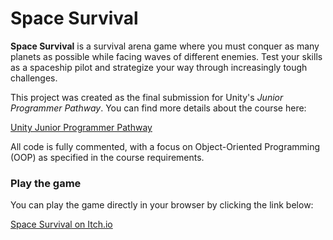 # Space Survival

**Space Survival** is a survival arena game where you must conquer as many planets as possible while facing waves of different enemies. Test your skills as a spaceship pilot and strategize your way through increasingly tough challenges.

This project was created as the final submission for Unity's *Junior Programmer Pathway*. You can find more details about the course here:

[Unity Junior Programmer Pathway](https://learn.unity.com/tutorial/entrega-teoria-de-la-programacion-en-accion#)

All code is fully commented, with a focus on Object-Oriented Programming (OOP) as specified in the course requirements.

### Play the game

You can play the game directly in your browser by clicking the link below:

[Space Survival on Itch.io](https://fautos.itch.io/space-survival)
